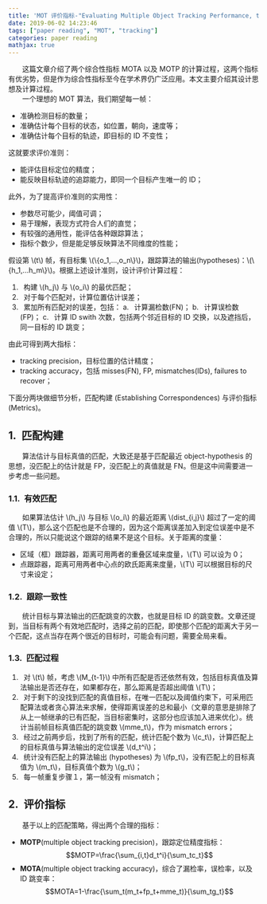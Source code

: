 ```yaml
---
title: 'MOT 评价指标-"Evaluating Multiple Object Tracking Performance, the CLEAR MOT Metrics"'
date: 2019-06-02 14:23:46
tags: ["paper reading", "MOT", "tracking"]
categories: paper reading
mathjax: true
---
```

　　这篇文章介绍了两个综合性指标 MOTA 以及 MOTP 的计算过程，这两个指标有优劣势，但是作为综合性指标至今在学术界仍广泛应用。本文主要介绍其设计思想及计算过程。  
　　一个理想的 MOT 算法，我们期望每一帧：

- 准确检测目标的数量；
- 准确估计每个目标的状态，如位置，朝向，速度等；
- 准确估计每个目标的轨迹，即目标的 ID 不变性；  

这就要求评价准则：

- 能评估目标定位的精度；
- 能反映目标轨迹的追踪能力，即同一个目标产生唯一的 ID；  

此外，为了提高评价准则的实用性：

- 参数尽可能少，阈值可调；
- 易于理解，表现方式符合人们的直觉；
- 有较强的通用性，能评估各种跟踪算法；
- 指标个数少，但是能足够反映算法不同维度的性能；  

假设第 \\(t\\) 帧，有目标集 \\(\\{o_1,...,o_n\\}\\)，跟踪算法的输出(hypotheses)：\\(\\{h_1,...h_m\\}\\)。根据上述设计准则，设计评价计算过程：

1. &ensp;构建 \\(h_j\\) 与 \\(o_i\\) 的最优匹配；
2. &ensp;对于每个匹配对，计算位置估计误差；
3. &ensp;累加所有匹配对的误差，包括：
    a. &ensp;计算漏检数(FN)；
    b. &ensp;计算误检数(FP)；
    c. &ensp;计算 ID swith 次数，包括两个邻近目标的 ID 交换，以及遮挡后，同一目标的 ID 跳变；  

由此可得到两大指标：

- tracking precision，目标位置的估计精度；
- tracking accuracy，包括 misses(FN), FP, mismatches(IDs), failures to recover；  

下面分两块做细节分析，匹配构建 (Establishing Correspondences) 与评价指标 (Metrics)。

## 1.&ensp;匹配构建
　　算法估计与目标真值的匹配，大致还是基于匹配最近 object-hypothesis 的思想，没匹配上的估计就是 FP，没匹配上的真值就是 FN。但是这中间需要进一步考虑一些问题。

### 1.1.&ensp;有效匹配
　　如果算法估计 \\(h_j\\) 与目标 \\(o_i\\) 的最近距离 \\(dist_{i,j}\\) 超过了一定的阈值 \\(T\\)，那么这个匹配也是不合理的，因为这个距离误差加入到定位误差中是不合理的，所以只能说这个跟踪的结果不是这个目标。关于距离的度量：

- 区域（框）跟踪器，距离可用两者的重叠区域来度量，\\(T\\) 可以设为 0；
- 点跟踪器，距离可用两者中心点的欧氏距离来度量，\\(T\\) 可以根据目标的尺寸来设定；

### 1.2.&ensp;跟踪一致性
　　统计目标与算法输出的匹配跳变的次数，也就是目标 ID 的跳变数。文章还提到，当目标有两个有效地匹配时，选择之前的匹配，即使那个匹配的距离大于另一个匹配，这点当存在两个很近的目标时，可能会有问题，需要全局来看。

### 1.3.&ensp;匹配过程

1. &ensp;对 \\(t\\) 帧，考虑 \\(M_{t-1}\\) 中所有匹配是否还依然有效，包括目标真值及算法输出是否还存在，如果都存在，那么距离是否超出阈值 \\(T\\)；
2. &ensp;对于剩下的没找到匹配的真值目标，在唯一匹配以及阈值约束下，可采用匹配算法或者贪心算法来求解，使得距离误差的总和最小（文章的意思是排除了从上一帧继承的已有匹配，当目标密集时，这部分也应该加入进来优化）。统计当前帧目标真值匹配的跳变数 \\(mme_t\\)，作为 mismatch errors；
3. &ensp;经过之前两步后，找到了所有的匹配，统计匹配个数为 \\(c_t\\)，计算匹配上的目标真值与算法输出的定位误差 \\(d_t^i\\)；
4. &ensp;统计没有匹配上的算法输出 (hypotheses) 为 \\(fp_t\\)，没有匹配上的目标真值为 \\(m_t\\)，目标真值个数为 \\(g_t\\)；
5. &ensp;每一帧重复步骤１，第一帧没有 mismatch；

## 2.&ensp;评价指标
　　基于以上的匹配策略，得出两个合理的指标：

- **MOTP**(multiple object tracking precision)，跟踪定位精度指标：$$MOTP=\frac{\sum_{i,t}d_t^i}{\sum_tc_t}$$
- **MOTA**(multiple object tracking accuracy)，综合了漏检率，误检率，以及 ID 跳变率：$$MOTA=1-\frac{\sum_t(m_t+fp_t+mme_t)}{\sum_tg_t}$$
